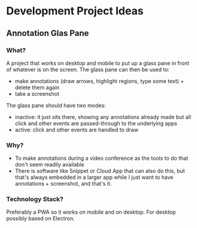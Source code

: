 # Development Project Ideas

## Annotation Glas Pane

### What?
A project that works on desktop and mobile to put up a glass pane in front of whatever is on the screen.
The glass pane can then be used to:
- make annotations (draw arrows, highlight regions, type some text) + delete them again
- take a screenshot

The glass pane should have two modes:
- inactive: it just sits there, showing any annotations already made but all click and other events
            are passed-through to the underlying apps
- active: click and other events are handled to draw            

### Why?
- To make annotations during a video conference as the tools to do that don't seem readily available
- There is software like Snippet or Cloud App that can also do this, but that's always embedded in a larger
  app while I just want to have annotations + screenshot, and that's it.

### Technology Stack?

Preferably a PWA so it works on mobile and on desktop.
For desktop possibly based on Electron.